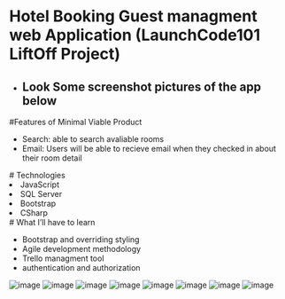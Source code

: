 
# Hotel Booking Guest managment web Application (LaunchCode101 LiftOff Project) 
<ul> 
  <li>
    <h2>Look Some  screenshot pictures of the app below</h2>
</ul> 
  </li>
#Features of Minimal Viable Product
<ul>

  <li> Search: able to search avaliable rooms </li>
<li> Email: Users will be able to recieve email when they checked in about their room detail </li>
</ul>
# Technologies
<li>JavaScript </li>
<li>SQL Server</li>
<li>Bootstrap</li>
<li>CSharp</li>
# What I’ll have to learn
  <ul>
<li> Bootstrap and overriding styling</li>
<li> Agile development methodology</li>
<li> Trello managment tool</li>
<li> authentication and authorization </li>
</ul>

![image](https://user-images.githubusercontent.com/33503887/110574965-b1b1f380-8123-11eb-80e1-e86a9dbf0caa.png)
![image](https://user-images.githubusercontent.com/33503887/110575048-e1f99200-8123-11eb-8021-ca4f052461cb.png)
![image](https://user-images.githubusercontent.com/33503887/110575171-12d9c700-8124-11eb-9aa7-339fdcee63bf.png)
![image](https://user-images.githubusercontent.com/33503887/110575395-66e4ab80-8124-11eb-8bc0-a077594f3485.png)
![image](https://user-images.githubusercontent.com/33503887/110575441-7f54c600-8124-11eb-935e-aa9b0f54bafa.png)
![image](https://user-images.githubusercontent.com/33503887/110576242-0c4c4f00-8126-11eb-9258-16b6980913a9.png)
![image](https://user-images.githubusercontent.com/33503887/110577150-ad87d500-8127-11eb-90fe-b0049dc008ec.png)
![image](https://user-images.githubusercontent.com/33503887/110577301-00618c80-8128-11eb-906f-9d35d28e6f50.png)
